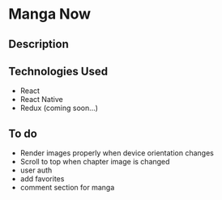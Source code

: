 # Manga Now

## Description

## Technologies Used
- React
- React Native
- Redux (coming soon...)

## To do 

- Render images properly when device orientation changes
- Scroll to top when chapter image is changed
- user auth
- add favorites
- comment section for manga